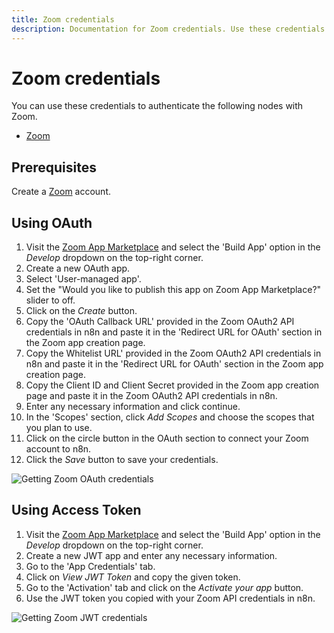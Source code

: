 ```yaml
---
title: Zoom credentials
description: Documentation for Zoom credentials. Use these credentials to authenticate Zoom in n8n, a workflow automation platform.
---
```


# Zoom credentials

You can use these credentials to authenticate the following nodes with Zoom.

- [Zoom](/integrations/builtin/app-nodes/n8n-nodes-base.zoom/)

## Prerequisites

Create a [Zoom](https://zoom.us/) account.

## Using OAuth

<!-- !!! tip  Note for n8n Cloud users
    You'll only need to enter the Credentials Name and click on the circle button in the OAuth section to connect your Zoom account to n8n.
 -->

1. Visit the [Zoom App Marketplace](https://marketplace.zoom.us/) and select the 'Build App' option in the *Develop* dropdown on the top-right corner.
2. Create a new OAuth app.
3. Select 'User-managed app'.
4. Set the "Would you like to publish this app on Zoom App Marketplace?" slider to off.
5. Click on the *Create* button.
6. Copy the 'OAuth Callback URL' provided in the Zoom OAuth2 API credentials in n8n and paste it in the 'Redirect URL for OAuth' section in the Zoom app creation page.
7. Copy the Whitelist URL' provided in the Zoom OAuth2 API credentials in n8n and paste it in the 'Redirect URL for OAuth' section in the Zoom app creation page.
8. Copy the Client ID and Client Secret provided in the Zoom app creation page and paste it in the Zoom OAuth2 API credentials in n8n.
9. Enter any necessary information and click continue.
10. In the 'Scopes' section, click *Add Scopes* and choose the scopes that you plan to use.
11. Click on the circle button in the OAuth section to connect your Zoom account to n8n.
12. Click the *Save* button to save your credentials.

![Getting Zoom OAuth credentials](/_images/integrations/builtin/credentials/zoom/using-oauth.gif)

## Using Access Token

1. Visit the [Zoom App Marketplace](https://marketplace.zoom.us/) and select the 'Build App' option in the *Develop* dropdown on the top-right corner.
2. Create a new JWT app and enter any necessary information.
3. Go to the 'App Credentials' tab.
4. Click on *View JWT Token* and copy the given token. <!-- Typo in code repo, needs PR -->
5. Go to the 'Activation' tab and click on the *Activate your app* button.
6. Use the JWT token you copied with your Zoom API credentials in n8n.

![Getting Zoom JWT credentials](/_images/integrations/builtin/credentials/zoom/using-access-token.gif)

